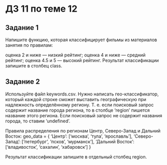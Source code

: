 # ДЗ 11 по теме 12
## Задание 1
Напишите функцию, которая классифицирует фильмы из материалов занятия по правилам:

оценка 2 и ниже — низкий рейтинг;
оценка 4 и ниже — средний рейтинг;
оценка 4.5 и 5 — высокий рейтинг.
Результат классификации запишите в столбец class.
## Задание 2
Используйте файл keywords.csv.
Нужно написать гео-классификатор, который каждой строке сможет выставить географическую при надлежность определённому региону. Т. е. если поисковый запрос содержит название города региона, то в столбце ‘region’ пишется название этого региона. Если поисковый запрос не содержит названия города, то ставим ‘undefined’.

Правила распределения по регионам Центр, Северо-Запад и Дальний Восток:
geo_data = {
‘Центр’: [‘москва’, ‘тула’, ‘ярославль’],
‘Северо-Запад’: [‘петербург’, ‘псков’, ‘мурманск’],
‘Дальний Восток’: [‘владивосток’, ‘сахалин’, ‘хабаровск’]
}

Результат классификации запишите в отдельный столбец region.